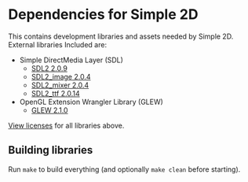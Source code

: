 # Dependencies for Simple 2D

This contains development libraries and assets needed by Simple 2D. External libraries Included are:

- Simple DirectMedia Layer (SDL)
  - [SDL2 2.0.9](https://www.libsdl.org)
  - [SDL2_image 2.0.4](https://www.libsdl.org/projects/SDL_image)
  - [SDL2_mixer 2.0.4](https://www.libsdl.org/projects/SDL_mixer)
  - [SDL2_ttf 2.0.14](https://www.libsdl.org/projects/SDL_ttf)
- OpenGL Extension Wrangler Library (GLEW)
  - [GLEW 2.1.0](http://glew.sourceforge.net)

[View licenses](LICENSES.md) for all libraries above.

## Building libraries

Run `make` to build everything (and optionally `make clean` before starting).
